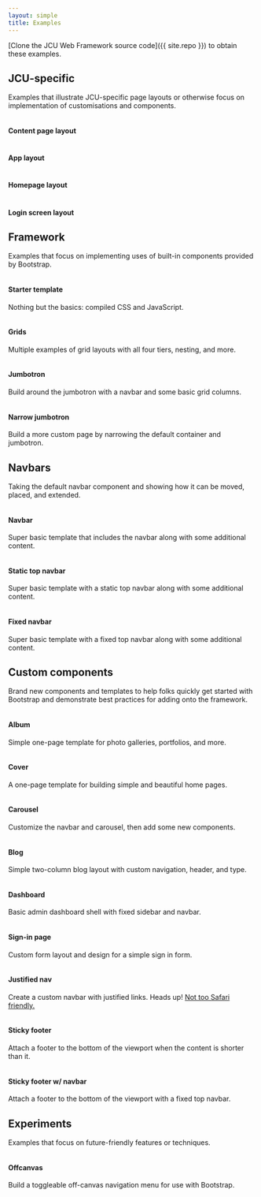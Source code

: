 ```yaml
---
layout: simple
title: Examples
---
```


[Clone the JCU Web Framework source code]({{ site.repo }}) to obtain these examples.

## JCU-specific

Examples that illustrate JCU-specific page layouts or otherwise focus on
implementation of customisations and components.

<div class="row bd-examples">
  <div class="col-xs-6 col-md-4">
    <a href="{{ site.baseurl }}/examples/jcu-content-page/">
      <img class="img-thumbnail" src="{{ site.baseurl }}/examples/jcu-content-page/screenshot.jpg" alt="">
    </a>
    <h4>Content page layout</h4>
  </div>
  <div class="col-xs-6 col-md-4">
    <a href="{{ site.baseurl }}/examples/jcu-app/">
      <img class="img-thumbnail" src="{{ site.baseurl }}/examples/jcu-app/screenshot.jpg" alt="">
    </a>
    <h4>App layout</h4>
  </div>
  <div class="col-xs-6 col-md-4">
    <a href="{{ site.baseurl }}/examples/jcu-homepage/">
      <img class="img-thumbnail" src="{{ site.baseurl }}/examples/jcu-homepage/screenshot.jpg" alt="">
    </a>
    <h4>Homepage layout</h4>
  </div>
  <div class="col-xs-6 col-md-4">
    <a href="{{ site.baseurl }}/examples/jcu-login/">
      <img class="img-thumbnail" src="{{ site.baseurl }}/examples/jcu-login/screenshot.jpg" alt="">
    </a>
    <h4>Login screen layout</h4>
  </div>
</div>

## Framework

Examples that focus on implementing uses of built-in components provided by Bootstrap.

<div class="row bd-examples">
  <div class="col-xs-6 col-md-4">
    <a href="{{ site.baseurl }}/examples/starter-template/">
      <img class="img-thumbnail" src="{{ site.baseurl }}/examples/screenshots/starter-template.jpg" alt="">
    </a>
    <h4>Starter template</h4>
    <p>Nothing but the basics: compiled CSS and JavaScript.</p>
  </div>
  <div class="col-xs-6 col-md-4">
    <a href="{{ site.baseurl }}/examples/grid/">
      <img class="img-thumbnail" src="{{ site.baseurl }}/examples/screenshots/grid.jpg" alt="">
    </a>
    <h4>Grids</h4>
    <p>Multiple examples of grid layouts with all four tiers, nesting, and more.</p>
  </div>
  <div class="clearfix hidden-sm-up"></div>

  <div class="col-xs-6 col-md-4">
    <a href="{{ site.baseurl }}/examples/jumbotron/">
      <img class="img-thumbnail" src="{{ site.baseurl }}/examples/screenshots/jumbotron.jpg" alt="">
    </a>
    <h4>Jumbotron</h4>
    <p>Build around the jumbotron with a navbar and some basic grid columns.</p>
  </div>
  <div class="col-xs-6 col-md-4">
    <a href="{{ site.baseurl }}/examples/narrow-jumbotron/">
      <img class="img-thumbnail" src="{{ site.baseurl }}/examples/screenshots/jumbotron-narrow.jpg" alt="">
    </a>
    <h4>Narrow jumbotron</h4>
    <p>Build a more custom page by narrowing the default container and jumbotron.</p>
  </div>
</div>

## Navbars

Taking the default navbar component and showing how it can be moved, placed, and extended.

<div class="row bd-examples">
  <div class="col-xs-6 col-md-4">
    <a href="{{ site.baseurl }}/examples/navbar/">
      <img class="img-thumbnail" src="{{ site.baseurl }}/examples/screenshots/navbar.jpg" alt="">
    </a>
    <h4>Navbar</h4>
    <p>Super basic template that includes the navbar along with some additional content.</p>
  </div>
  <div class="col-xs-6 col-md-4">
    <a href="{{ site.baseurl }}/examples/navbar-top/">
      <img class="img-thumbnail" src="{{ site.baseurl }}/examples/screenshots/navbar-static.jpg" alt="">
    </a>
    <h4>Static top navbar</h4>
    <p>Super basic template with a static top navbar along with some additional content.</p>
  </div>
  <div class="clearfix hidden-sm-up"></div>

  <div class="col-xs-6 col-md-4">
    <a href="{{ site.baseurl }}/examples/navbar-top-fixed/">
      <img class="img-thumbnail" src="{{ site.baseurl }}/examples/screenshots/navbar-fixed.jpg" alt="">
    </a>
    <h4>Fixed navbar</h4>
    <p>Super basic template with a fixed top navbar along with some additional content.</p>
  </div>
</div>

## Custom components

Brand new components and templates to help folks quickly get started with Bootstrap and demonstrate best practices for adding onto the framework.

<div class="row bd-examples">
  <div class="col-xs-6 col-md-4">
    <a href="{{ site.baseurl }}/examples/album/">
      <img class="img-thumbnail" src="{{ site.baseurl }}/examples/screenshots/album.jpg" alt="">
    </a>
    <h4>Album</h4>
    <p>Simple one-page template for photo galleries, portfolios, and more.</p>
  </div>
  <div class="col-xs-6 col-md-4">
    <a href="{{ site.baseurl }}/examples/cover/">
      <img class="img-thumbnail" src="{{ site.baseurl }}/examples/screenshots/cover.jpg" alt="">
    </a>
    <h4>Cover</h4>
    <p>A one-page template for building simple and beautiful home pages.</p>
  </div>
  <div class="clearfix hidden-sm-up"></div>

  <div class="col-xs-6 col-md-4">
    <a href="{{ site.baseurl }}/examples/carousel/">
      <img class="img-thumbnail" src="{{ site.baseurl }}/examples/screenshots/carousel.jpg" alt="">
    </a>
    <h4>Carousel</h4>
    <p>Customize the navbar and carousel, then add some new components.</p>
  </div>
  <div class="col-xs-6 col-md-4">
    <a href="{{ site.baseurl }}/examples/blog/">
      <img class="img-thumbnail" src="{{ site.baseurl }}/examples/screenshots/blog.jpg" alt="">
    </a>
    <h4>Blog</h4>
    <p>Simple two-column blog layout with custom navigation, header, and type.</p>
  </div>
  <div class="clearfix hidden-sm-up"></div>

  <div class="col-xs-6 col-md-4">
    <a href="{{ site.baseurl }}/examples/dashboard/">
      <img class="img-thumbnail" src="{{ site.baseurl }}/examples/screenshots/dashboard.jpg" alt="">
    </a>
    <h4>Dashboard</h4>
    <p>Basic admin dashboard shell with fixed sidebar and navbar.</p>
  </div>
  <div class="col-xs-6 col-md-4">
    <a href="{{ site.baseurl }}/examples/signin/">
      <img class="img-thumbnail" src="{{ site.baseurl }}/examples/screenshots/sign-in.jpg" alt="">
    </a>
    <h4>Sign-in page</h4>
    <p>Custom form layout and design for a simple sign in form.</p>
  </div>
  <div class="clearfix hidden-sm-up"></div>

  <div class="col-xs-6 col-md-4">
    <a href="{{ site.baseurl }}/examples/justified-nav/">
      <img class="img-thumbnail" src="{{ site.baseurl }}/examples/screenshots/justified-nav.jpg" alt="">
    </a>
    <h4>Justified nav</h4>
    <p>Create a custom navbar with justified links. Heads up! <a href="{{ site.baseurl }}components/#nav-justified">Not too Safari friendly.</a></p>
  </div>
  <div class="col-xs-6 col-md-4">
    <a href="{{ site.baseurl }}/examples/sticky-footer/">
      <img class="img-thumbnail" src="{{ site.baseurl }}/examples/screenshots/sticky-footer.jpg" alt="">
    </a>
    <h4>Sticky footer</h4>
    <p>Attach a footer to the bottom of the viewport when the content is shorter than it.</p>
  </div>
  <div class="clearfix hidden-sm-up"></div>

  <div class="col-xs-6 col-md-4">
    <a href="{{ site.baseurl }}/examples/sticky-footer-navbar/">
      <img class="img-thumbnail" src="{{ site.baseurl }}/examples/screenshots/sticky-footer-navbar.jpg" alt="">
    </a>
    <h4>Sticky footer w/ navbar</h4>
    <p>Attach a footer to the bottom of the viewport with a fixed top navbar.</p>
  </div>
</div>

## Experiments

Examples that focus on future-friendly features or techniques.

<div class="row bd-examples">
  <div class="col-xs-6 col-md-4">
    <a href="{{ site.baseurl }}/examples/offcanvas/">
      <img class="img-thumbnail" src="{{ site.baseurl }}/examples/screenshots/offcanvas.jpg" alt="">
    </a>
    <h4>Offcanvas</h4>
    <p>Build a toggleable off-canvas navigation menu for use with Bootstrap.</p>
  </div>
</div>
